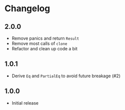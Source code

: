 Changelog
=========

2.0.0
-----

* Remove panics and return `Result`
* Remove most calls of `clone`
* Refactor and clean up code a bit

1.0.1
-----

* Derive `Eq` and `PartialEq` to avoid future breakage (#2)

1.0.0
-----

* Initial release
